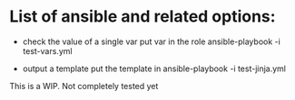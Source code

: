 # List of ansible and related options:

* check the value of a single var
put var in the role
ansible-playbook -i <inventory> test-vars.yml

* output a template
put the template in 
ansible-playbook -i <inventory> test-jinja.yml

This is a WIP. Not completely tested yet

